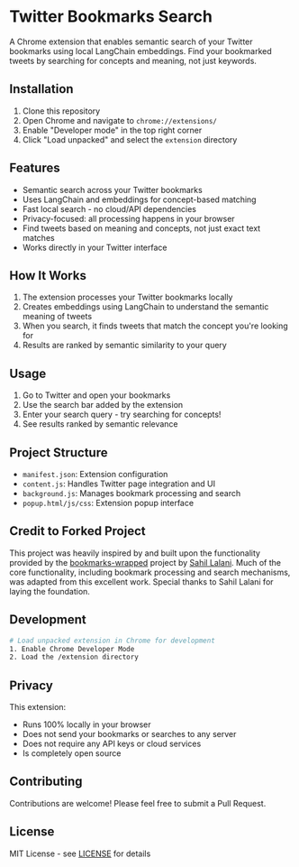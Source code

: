 # Twitter Bookmarks Search

A Chrome extension that enables semantic search of your Twitter bookmarks using local LangChain embeddings. Find your bookmarked tweets by searching for concepts and meaning, not just keywords.

## Installation

1. Clone this repository
2. Open Chrome and navigate to `chrome://extensions/`
3. Enable "Developer mode" in the top right corner
4. Click "Load unpacked" and select the `extension` directory

## Features

- Semantic search across your Twitter bookmarks
- Uses LangChain and embeddings for concept-based matching
- Fast local search - no cloud/API dependencies
- Privacy-focused: all processing happens in your browser
- Find tweets based on meaning and concepts, not just exact text matches
- Works directly in your Twitter interface

## How It Works

1. The extension processes your Twitter bookmarks locally
2. Creates embeddings using LangChain to understand the semantic meaning of tweets
3. When you search, it finds tweets that match the concept you're looking for
4. Results are ranked by semantic similarity to your query

## Usage

1. Go to Twitter and open your bookmarks
2. Use the search bar added by the extension
3. Enter your search query - try searching for concepts!
4. See results ranked by semantic relevance

## Project Structure

- `manifest.json`: Extension configuration
- `content.js`: Handles Twitter page integration and UI
- `background.js`: Manages bookmark processing and search
- `popup.html/js/css`: Extension popup interface

## Credit to Forked Project

This project was heavily inspired by and built upon the functionality provided by the [bookmarks-wrapped](https://github.com/sahil-lalani/bookmarks-wrapped) project by [Sahil Lalani](https://github.com/sahil-lalani). Much of the core functionality, including bookmark processing and search mechanisms, was adapted from this excellent work. Special thanks to Sahil Lalani for laying the foundation.

## Development

```bash
# Load unpacked extension in Chrome for development
1. Enable Chrome Developer Mode
2. Load the /extension directory
```

## Privacy

This extension:
- Runs 100% locally in your browser
- Does not send your bookmarks or searches to any server
- Does not require any API keys or cloud services
- Is completely open source

## Contributing

Contributions are welcome! Please feel free to submit a Pull Request.

## License

MIT License - see [LICENSE](LICENSE) for details
